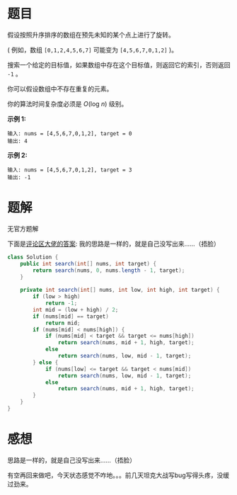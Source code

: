 # 题目

假设按照升序排序的数组在预先未知的某个点上进行了旋转。

( 例如，数组 `[0,1,2,4,5,6,7]` 可能变为 `[4,5,6,7,0,1,2]` )。

搜索一个给定的目标值，如果数组中存在这个目标值，则返回它的索引，否则返回 `-1` 。

你可以假设数组中不存在重复的元素。

你的算法时间复杂度必须是 *O*(log *n*) 级别。

**示例 1:**

```
输入: nums = [4,5,6,7,0,1,2], target = 0
输出: 4
```

**示例 2:**

```
输入: nums = [4,5,6,7,0,1,2], target = 3
输出: -1
```

# 题解

无官方题解

下面是[评论区大佬的答案](https://leetcode-cn.com/problems/search-in-rotated-sorted-array/comments/2542):	我的思路是一样的，就是自己没写出来……（捂脸）

```java
class Solution {
    public int search(int[] nums, int target) {
        return search(nums, 0, nums.length - 1, target);
    }
    
    private int search(int[] nums, int low, int high, int target) {
        if (low > high)
            return -1;
        int mid = (low + high) / 2;
        if (nums[mid] == target)
            return mid;
        if (nums[mid] < nums[high]) {
            if (nums[mid] < target && target <= nums[high])
                return search(nums, mid + 1, high, target);
            else
                return search(nums, low, mid - 1, target);
        } else {
            if (nums[low] <= target && target < nums[mid])
                return search(nums, low, mid - 1, target);
            else
                return search(nums, mid + 1, high, target);
        }
    }
}
```

# 感想

思路是一样的，就是自己没写出来……（捂脸）

有空再回来做吧，今天状态感觉不咋地。。。前几天坦克大战写bug写得头疼，没缓过劲来。

